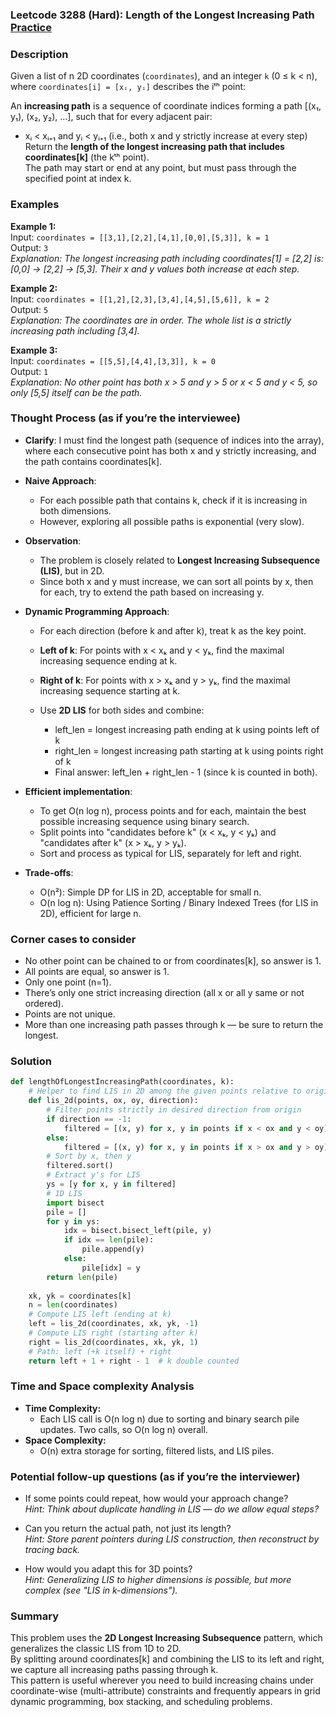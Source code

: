 ### Leetcode 3288 (Hard): Length of the Longest Increasing Path [Practice](https://leetcode.com/problems/length-of-the-longest-increasing-path)

### Description  
Given a list of n 2D coordinates (`coordinates`), and an integer `k` (0 ≤ k < n), where `coordinates[i] = [xᵢ, yᵢ]` describes the iᵗʰ point:

An **increasing path** is a sequence of coordinate indices forming a path [(x₁, y₁), (x₂, y₂), ...], such that for every adjacent pair:  
- xᵢ < xᵢ₊₁ and yᵢ < yᵢ₊₁ (i.e., both x and y strictly increase at every step)  
Return the **length of the longest increasing path that includes coordinates[k]** (the kᵗʰ point).  
The path may start or end at any point, but must pass through the specified point at index k.

### Examples  

**Example 1:**  
Input: `coordinates = [[3,1],[2,2],[4,1],[0,0],[5,3]], k = 1`  
Output: `3`  
*Explanation: The longest increasing path including coordinates[1] = [2,2] is: [0,0] → [2,2] → [5,3]. Their x and y values both increase at each step.*

**Example 2:**  
Input: `coordinates = [[1,2],[2,3],[3,4],[4,5],[5,6]], k = 2`  
Output: `5`  
*Explanation: The coordinates are in order. The whole list is a strictly increasing path including [3,4].*

**Example 3:**  
Input: `coordinates = [[5,5],[4,4],[3,3]], k = 0`  
Output: `1`  
*Explanation: No other point has both x > 5 and y > 5 or x < 5 and y < 5, so only [5,5] itself can be the path.*

### Thought Process (as if you’re the interviewee)  

- **Clarify**: I must find the longest path (sequence of indices into the array), where each consecutive point has both x and y strictly increasing, and the path contains coordinates[k].

- **Naive Approach**:  
    - For each possible path that contains k, check if it is increasing in both dimensions.
    - However, exploring all possible paths is exponential (very slow).

- **Observation**:  
    - The problem is closely related to **Longest Increasing Subsequence (LIS)**, but in 2D.
    - Since both x and y must increase, we can sort all points by x, then for each, try to extend the path based on increasing y.

- **Dynamic Programming Approach**:
    - For each direction (before k and after k), treat k as the key point.
    - **Left of k**: For points with x < xₖ and y < yₖ, find the maximal increasing sequence ending at k.
    - **Right of k**: For points with x > xₖ and y > yₖ, find the maximal increasing sequence starting at k.

    - Use **2D LIS** for both sides and combine:
        - left_len = longest increasing path ending at k using points left of k
        - right_len = longest increasing path starting at k using points right of k
        - Final answer: left_len + right_len - 1 (since k is counted in both).

- **Efficient implementation**:
    - To get O(n log n), process points and for each, maintain the best possible increasing sequence using binary search.
    - Split points into "candidates before k" (x < xₖ, y < yₖ) and "candidates after k" (x > xₖ, y > yₖ).
    - Sort and process as typical for LIS, separately for left and right.

- **Trade-offs**:
    - O(n²): Simple DP for LIS in 2D, acceptable for small n.
    - O(n log n): Using Patience Sorting / Binary Indexed Trees (for LIS in 2D), efficient for large n.

### Corner cases to consider  
- No other point can be chained to or from coordinates[k], so answer is 1.
- All points are equal, so answer is 1.
- Only one point (n=1).
- There’s only one strict increasing direction (all x or all y same or not ordered).
- Points are not unique.
- More than one increasing path passes through k — be sure to return the longest.

### Solution

```python
def lengthOfLongestIncreasingPath(coordinates, k):
    # Helper to find LIS in 2D among the given points relative to origin [ox, oy], direction (+1: strictly greater, -1: strictly less)
    def lis_2d(points, ox, oy, direction):
        # Filter points strictly in desired direction from origin
        if direction == -1:
            filtered = [(x, y) for x, y in points if x < ox and y < oy]
        else:
            filtered = [(x, y) for x, y in points if x > ox and y > oy]
        # Sort by x, then y
        filtered.sort()
        # Extract y's for LIS
        ys = [y for x, y in filtered]
        # 1D LIS
        import bisect
        pile = []
        for y in ys:
            idx = bisect.bisect_left(pile, y)
            if idx == len(pile):
                pile.append(y)
            else:
                pile[idx] = y
        return len(pile)
    
    xk, yk = coordinates[k]
    n = len(coordinates)
    # Compute LIS left (ending at k)
    left = lis_2d(coordinates, xk, yk, -1)
    # Compute LIS right (starting after k)
    right = lis_2d(coordinates, xk, yk, 1)
    # Path: left (+k itself) + right
    return left + 1 + right - 1  # k double counted
```

### Time and Space complexity Analysis  

- **Time Complexity:**  
  - Each LIS call is O(n log n) due to sorting and binary search pile updates. Two calls, so O(n log n) overall.
- **Space Complexity:**  
  - O(n) extra storage for sorting, filtered lists, and LIS piles.

### Potential follow-up questions (as if you’re the interviewer)  

- If some points could repeat, how would your approach change?  
  *Hint: Think about duplicate handling in LIS — do we allow equal steps?*

- Can you return the actual path, not just its length?  
  *Hint: Store parent pointers during LIS construction, then reconstruct by tracing back.*

- How would you adapt this for 3D points?  
  *Hint: Generalizing LIS to higher dimensions is possible, but more complex (see "LIS in k-dimensions").*

### Summary
This problem uses the **2D Longest Increasing Subsequence** pattern, which generalizes the classic LIS from 1D to 2D.  
By splitting around coordinates[k] and combining the LIS to its left and right, we capture all increasing paths passing through k.  
This pattern is useful wherever you need to build increasing chains under coordinate-wise (multi-attribute) constraints and frequently appears in grid dynamic programming, box stacking, and scheduling problems.
